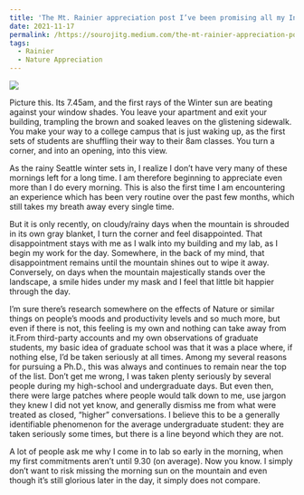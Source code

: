 ```yaml
---
title: 'The Mt. Rainier appreciation post I’ve been promising all my Instagram followers for a few months now'
date: 2021-11-17
permalink: /https://sourojitg.medium.com/the-mt-rainier-appreciation-post-ive-been-promising-all-my-instagram-followers-for-a-few-months-3de170cffc29
tags:
  - Rainier
  - Nature Appreciation
---
```


<img src = "https://lh3.googleusercontent.com/uAUu_RXckAGWBASie-yOFnSGv76UFWQ13UJe_Rjj08VoBTC2R13rU3q0xhel_TCRGSpdd-9mJoVfu-Wu-6yx6YcIki2B75IRfVY4Ep220aw_5sBU-EFks0hI2n9sjSR6xrW_5vlGnUJPYTY1iGps6zt4HPJWdT1r0TO3O-nl5i2dWrssSOpHkhfSdHBrSMw7tZCm7kZVJ8KkySJFwSGrJadPNdXIvwEMQ0hmep5eQUXf3ArjfAb4SVG0IRuXbHm1qqj3sYlatGQOMnTyXvQY9Uh0WvTJt__Hn4mX-v02uPDmDZnzF0SZf7jP4JKhBEG34CuUcybVKbCZ7KlTIStVmuicha_fHPfJJ1xA3VBFShBLMFWJ-axLh4hdV_0-t2XrClcVWlKweq7VQV599Igo0bcZ7ife6utgzkGVJEL53H3mRN9aIRZsVEWo3TdU4725qFKCIKHAAdMaa5n1Q4BPXXttOh9VSM8NFJENX_VhXS5WGgJCS022-PpZmrX0tl3BkQ18prVGcuj3PXgbsTfr5oxhVPKsGGV4ZSkKpJJJy00IHdmieB7q_hpIFgUvMkWiZC3cRZOGi0P2510lDjD-3RmB9_KJACtpI-YRM5npdYwc9DE4nxRAj1BycuwAfB2CPnF5AQckv8Lzeun5yyOul1PlkKeTrpFU5hWj05GEcvh3OXxnAH6mZhDaR3x4iIrzpQ-bDA6raP9zpgzV7eD43z4I8Q=w681-h907-no?authuser=2" class="center">
<p>Picture this. Its 7.45am, and the first rays of the Winter sun are beating against your window shades. You leave your apartment and exit your building, trampling the brown and soaked leaves on the glistening sidewalk. You make your way to a college campus that is just waking up, as the first sets of students are shuffling their way to their 8am classes. You turn a corner, and into an opening, into this view.</p>
<p>As the rainy Seattle winter sets in, I realize I don’t have very many of these mornings left for a long time. I am therefore beginning to appreciate even more than I do every morning. This is also the first time I am encountering an experience which has been very routine over the past few months, which still takes my breath away every single time.</p>
<p>But it is only recently, on cloudy/rainy days when the mountain is shrouded in its own gray blanket, I turn the corner and feel disappointed. That disappointment stays with me as I walk into my building and my lab, as I begin my work for the day. Somewhere, in the back of my mind, that disappointment remains until the mountain shines out to wipe it away. Conversely, on days when the mountain majestically stands over the landscape, a smile hides under my mask and I feel that little bit happier through the day.</p>
<p>I’m sure there’s research somewhere on the effects of Nature or similar things on people’s moods and productivity levels and so much more, but even if there is not, this feeling is my own and nothing can take away from it.From third-party accounts and my own observations of graduate students, my basic idea of graduate school was that it was a place where, if nothing else, I’d be taken seriously at all times. Among my several reasons for pursuing a Ph.D., this was always and continues to remain near the top of the list. Don’t get me wrong, I was taken plenty seriously by several people during my high-school and undergraduate days. But even then, there were large patches where people would talk down to me, use jargon they knew I did not yet know, and generally dismiss me from what were treated as closed, “higher” conversations. I believe this to be a generally identifiable phenomenon for the average undergraduate student: they are taken seriously some times, but there is a line beyond which they are not.</p>
<p>A lot of people ask me why I come in to lab so early in the morning, when my first commitments aren’t until 9.30 (on average). Now you know. I simply don’t want to risk missing the morning sun on the mountain and even though it’s still glorious later in the day, it simply does not compare.</p>
